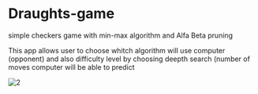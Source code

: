 # Draughts-game
simple checkers game with min-max algorithm and Alfa Beta pruning

This app allows user to choose whitch algorithm will use computer (opponent) and also difficulty level 
by choosing deepth search (number of moves computer will be able to predict

![2](https://user-images.githubusercontent.com/48024421/61279283-1afa2b80-a7b6-11e9-95d3-1d0e07e84c8d.png)
